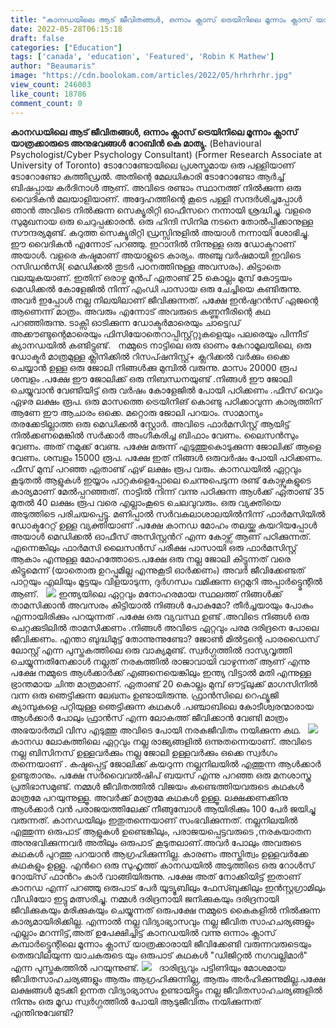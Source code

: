 ```yaml
---
title: "കാനഡയിലെ ആട് ജീവിതങ്ങൾ, ഒന്നാം ക്ലാസ് ട്രെയിനിലെ മൂന്നാം ക്ലാസ് യാത്രക്കാരുടെ അനുഭവങ്ങൾ"
date: 2022-05-28T06:15:18
draft: false
categories: ["Education"]
tags: ['canada', 'education', 'Featured', 'Robin K Mathew']
author: "Beaumaris"
image: "https://cdn.boolokam.com/articles/2022/05/hrhrhrhr.jpg"
view_count: 246003
like_count: 18786
comment_count: 0
---
```


**കാനഡയിലെ ആട് ജീവിതങ്ങൾ, ഒന്നാം ക്ലാസ് ട്രെയിനിലെ മൂന്നാം ക്ലാസ് യാത്രക്കാരുടെ അനുഭവങ്ങൾ** **റോബിൻ കെ മാത്യു.** (Behavioural Psychologist/Cyber Psychology Consultant) (Former Research Associate at University of Toronto) ടോറോണ്ടോയിലെ പ്രശസ്തമായ ഒരു പള്ളിയാണ് ടോറോണ്ടോ കത്തീഡ്രൽ. അതിന്റെ മേലധികാരി ടോറോണ്ടോ ആർച്ച് ബിഷപ്പായ കർദിനാൾ ആണ്. അവിടെ രണ്ടാം സ്ഥാനത്ത് നിൽക്കുന്ന ഒരു വൈദികൻ മലയാളിയാണ്. അദ്ദേഹത്തിന്റെ കൂടെ പള്ളി സന്ദർശിച്ചപ്പോൾ ഞാൻ അവിടെ നിൽക്കുന്ന സെക്യൂരിറ്റി ഓഫീസറെ നന്നായി ശ്രദ്ധിച്ചു. വളരെ സുമുഖനായ ഒരു ചെറുപ്പക്കാരൻ. ഒരു ഹിന്ദി സിനിമ നടനെ തോൽപ്പിക്കാനുള്ള സൗന്ദര്യമുണ്ട്. കറുത്ത സെക്യൂരിറ്റി ഡ്രസ്സിനുളിൽ അയാൾ നന്നായി ശോഭിച്ചു. ഈ വൈദികൻ എന്നോട് പറഞ്ഞു. ഇറാനിൽ നിന്നുള്ള ഒരു ഡോക്ടറാണ് അയാൾ. വളരെ കഷ്ടമാണ് അയാളുടെ കാര്യം. അഞ്ചു വർഷമായി ഇവിടെ റസിഡൻസി( മെഡിക്കൽ തുടർ പഠനത്തിനുള്ള അവസരം). കിട്ടാതെ വലയുകയാണ്. ഇതിന് ഒരാഴ്ച മുൻപ് ഏതാണ്ട് 25 കൊല്ലം മുമ്പ് കോട്ടയം മെഡിക്കൽ കോളേജിൽ നിന്ന് എംഡി പാസായ ഒരു ചേച്ചിയെ കണ്ടിരുന്നു. അവർ ഇപ്പോൾ നല്ല നിലയിലാണ് ജീവിക്കുന്നത്. പക്ഷേ ഇൻഷുറൻസ് ഏജന്റെ ആണെന്ന് മാത്രം. അവരും എന്നോട് അവരുടെ കണ്ണുനീരിന്റെ കഥ പറഞ്ഞിരുന്നു. ടാക്സി ഓടിക്കുന്ന ഡോക്ടർമാരെയും ചാട്ടെഡ് അക്കൗണ്ടുന്റെമാരെയും ഫിസിയോതെറാപ്പിസ്റ്റ്റ്റുകളെയും പലരെയും പിന്നീട് ക്യാനഡയിൽ കണ്ടിട്ടുണ്ട്. &nbsp; നമ്മുടെ നാട്ടിലെ ഒരു ഓണം കേറാമൂലയിലെ, ഒരു ഡോക്ടർ മാത്രമുള്ള ക്ലിനിക്കിൽ റിസപ്ഷനിസ്റ്റ്+ ക്ലറിക്കൽ വർക്കും ഒക്കെ ചെയ്യാൻ ഉള്ള ഒരു ജോലി നിങ്ങൾക്കു മുമ്പിൽ വരുന്നു. മാസം 20000 രൂപ ശമ്പളം .പക്ഷേ ഈ ജോലിക്ക് ഒരു നിബന്ധനയുണ്ട് .നിങ്ങൾ ഈ ജോലി ചെയ്യുവാൻ വേണ്ടിയിട്ട് ഒരു വർഷം കോളേജിൽ പോയി പഠിക്കണം .ഫീസ് വെറും ഏഴര ലക്ഷം രൂപ. ഒരു മാസത്തെ ട്രെയിനിങ് കൊണ്ടു പഠിക്കാവുന്ന കാര്യത്തിന് ആണേ ഈ ആചാരം ഒക്കെ. മറ്റൊരു ജോലി പറയാം. സാമാന്യം തരക്കേടില്ലാത്ത ഒരു മെഡിക്കൽ സ്റ്റോർ. അവിടെ ഫാർമസിസ്റ്റ് ആയിട്ട് നിൽക്കണമെങ്കിൽ സർക്കാർ അംഗീകരിച്ച ബിഫാം വേണം. ലൈസൻസും വേണം. അത് നമുക്ക് വേണ്ട. പക്ഷേ മരുന്ന് എടുത്തുകൊടുക്കുന്ന ജോലിക്ക് ആളെ വേണം. ശമ്പളം 15000 രൂപ. പക്ഷേ ഇത് നിങ്ങൾ ഒരുവർഷം പോയി പഠിക്കണം. ഫീസ് മുമ്പ് പറഞ്ഞ ഏതാണ്ട് ഏഴ് ലക്ഷം രൂപ വരും. കാനഡയിൽ ഏറ്റവും കൂടുതൽ ആളുകൾ ഇയ്യാം പാറ്റകളെപ്പോലെ ചെന്നുപെടുന്ന രണ്ട് കോഴ്സുകളുടെ കാര്യമാണ് മേൽപ്പറഞ്ഞത്. നാട്ടിൽ നിന്ന് വന്നു പഠിക്കുന്ന ആൾക്ക് ഏതാണ്ട് 35 മുതൽ 40 ലക്ഷം രൂപ വരെ എല്ലാംകൂടെ ചെലവുവരും. ഒരു വ്യക്തിയെ അടുത്തിടെ പരിചയപ്പെട്ടു. മണിപ്പാൽ സർവകലാശാലയിൽനിന്ന് ഫാർമസിയിൽ ഡോക്ടറേറ്റ് ഉള്ള വ്യക്തിയാണ് .പക്ഷേ കാനഡ മോഹം തലയ്ക്കു കയറിയപ്പോൾ അയാൾ മെഡിക്കൽ ഓഫീസ് അസിസ്റ്റൻറ് എന്ന കോഴ്സ് ആണ് പഠിക്കുന്നത്. എന്നെങ്കിലും ഫാർമസി ലൈസൻസ് പരീക്ഷ പാസായി ഒരു ഫാർമസിസ്റ്റ് ആകാം എന്നുള്ള മോഹത്തോടെ.പക്ഷേ ഒരു നല്ല ജോലി കിട്ടുന്നത് വരെ കിട്ടുമെന്ന് (യാതൊരു ഉറപ്പുമില്ല എന്നുകൂടി ഓർക്കണം) അവർ ജീവിക്കേണ്ടത് പാറ്റയും എലിയും മൂട്ടയും വിളയാടുന്ന, ദുർഗന്ധം വമിക്കുന്ന ഒറ്റമുറി അപ്പാർട്ട്മെന്റിൽ ആണ്. &nbsp; ![](https://cdn.boolokam.com/articles/2022/05/Canada.webp) ഇന്ത്യയിലെ ഏറ്റവും മനോഹരമായ സ്ഥലത്ത് നിങ്ങൾക്ക് താമസിക്കാൻ അവസരം കിട്ടിയാൽ നിങ്ങൾ പോകുമോ? തീർച്ചയായും പോകും എന്നായിരിക്കും പറയുന്നത് .പക്ഷേ ഒരു വ്യവസ്ഥ ഉണ്ട് .അവിടെ നിങ്ങൾ ഒരു ചെറ്റക്കുടിലിൽ താമസിക്കണം .നിങ്ങൾ അവിടെ ഏറ്റവും പരമ ദരിദ്രനെ പോലെ ജീവിക്കണം. എന്താ ബുദ്ധിമുട്ട് തോന്നുന്നുണ്ടോ? ജോൺ മിൽട്ടന്റെ പാരഡൈസ് ലോസ്റ്റ് എന്ന പുസ്തകത്തിലെ ഒരു വാക്യമുണ്ട്. സ്വർഗ്ഗത്തിൽ ദാസ്യവൃത്തി ചെയ്യുന്നതിനേക്കാൾ നല്ലത് നരകത്തിൽ രാജാവായി വാഴുന്നത് ആണ് എന്നു പക്ഷേ നമ്മുടെ ആൾക്കാർക്ക് എങ്ങനെയെങ്കിലും ഇന്ത്യ വിട്ടാൽ മതി എന്നുള്ള ഭ്രാന്തമായ ചിന്ത മാത്രമാണ്. ഏതാണ്ട് 20 കൊല്ലം മുമ്പ് ഔട്ട്‌ലുക്ക് മാഗസിനിൽ വന്ന ഒരു ഞെട്ടിക്കുന്ന ലേഖനം ഉണ്ടായിരുന്നു. ഫ്രാൻസിലെ റെഫ്യൂജി ക്യാമ്പുകളെ പറ്റിയുള്ള ഞെട്ടിക്കുന്ന കഥകൾ .പഞ്ചാബിലെ കോടീശ്വരന്മാരായ ആൾക്കാർ പോലും ഫ്രാൻസ് എന്ന ലോകത്ത് ജീവിക്കാൻ വേണ്ടി മാത്രം അഭയാർത്ഥി വിസ എടുത്തു അവിടെ പോയി നരകജീവിതം നയിക്കുന്ന കഥ. &nbsp; ![](https://cdn.boolokam.com/articles/2022/05/gfffg.jpg) കാനഡ ലോകത്തിലെ ഏറ്റവും നല്ല രാജ്യങ്ങളിൽ ഒന്നുതന്നെയാണ്. അവിടെ നല്ല ബിസിനസ് ഉള്ളവർക്കും നല്ല ജോലി ഉള്ളവർക്കും ഒക്കെ സ്വർഗം തന്നെയാണ് . കഷ്ടപ്പെട്ട് ജോലിക്ക് കയറുന്ന നല്ലനിലയിൽ എത്തുന്ന ആൾക്കാർ ഉണ്ടുതാനും. പക്ഷേ സർവൈവൽഷിപ് ബയസ് എന്നു പറഞ്ഞ ഒരു മനശാസ്ത്ര പ്രതിഭാസമുണ്ട്. നമ്മൾ ജീവിതത്തിൽ വിജയം കണ്ടെത്തിയവരുടെ കഥകൾ മാത്രമേ പറയുന്നുള്ളൂ. അവർക്ക് മാത്രമേ കഥകൾ ഉള്ളൂ. ലക്ഷക്കണക്കിനു ആൾക്കാർ വൻ പരാജയത്തിലേക്ക് നീങ്ങുമ്പോൾ ആയിരിക്കും 100 പേർ ജയിച്ചു വരുന്നത്. കാനഡയിലും ഇതുതന്നെയാണ് സംഭവിക്കുന്നത്. നല്ലനിലയിൽ എത്തുന്ന ഒരുപാട് ആളുകൾ ഉണ്ടെങ്കിലും, പരാജയപ്പെട്ടവരുടെ ,നരകയാതന അനുഭവിക്കുന്നവർ അതിലും ഒരുപാട് കൂടുതലാണ്.അവർ പോലും അവരുടെ കഥകൾ പുറത്തു പറയാൻ ആഗ്രഹിക്കുന്നില്ല. കാരണം അസ്തിത്വം ഉള്ളവർക്കേ കഥകളും ഉള്ളൂ. എൻറെ ഒരു സുഹൃത്ത് കാനഡയിൽ അടുത്തിടെ ഒരു റോൾസ് റോയ്സ് ഫാൻറം കാർ വാങ്ങിയിരുന്നു. പക്ഷേ അത് നോക്കിയിട്ട് ഇതാണ് കാനഡ എന്ന് പറഞ്ഞു ഒരുപാട് പേർ യൂട്യൂബിലും ഫേസ്ബുക്കിലും ഇൻസ്റ്റഗ്രാമിലും വീഡിയോ ഇട്ടു മത്സരിച്ചു. നമ്മൾ ദരിദ്രനായി ജനിക്കുകയും ദരിദ്രനായി ജീവിക്കുകയും മരിക്കുകയും ചെയ്യുന്നത് ഒരുപക്ഷേ നമ്മുടെ കൈകളിൽ നിൽക്കുന്ന കാര്യമായിരിക്കില്ല. എന്നാൽ നല്ല വിദ്യാഭ്യാസവും നല്ല ജീവിത സാഹചര്യങ്ങളും എല്ലാം മറന്നിട്ട്,അത് ഉപേക്ഷിച്ചിട്ട് കാനഡയിൽ വന്നു ഒന്നാം ക്ലാസ് കമ്പാർട്ട്മെന്റിലെ മൂന്നാം ക്ലാസ് യാത്രക്കാരായി ജീവിക്കേണ്ടി വരുന്നവരുടെയും തെരുവിലയുന്ന യാചകരുടെ യും ഒരുപാട് കഥകൾ "ഡിജിറ്റൽ നഗവല്ലിമാർ" എന്ന പുസ്തകത്തിൽ പറയുന്നുണ്ട്. ![](https://cdn.boolokam.com/articles/2022/05/digital.jpg) &nbsp; ദാരിദ്ര്യവും പട്ടിണിയും മോശമായ ജീവിതസാഹചര്യങ്ങളും ആരും ആഗ്രഹിക്കുന്നില്ല, ആരും അർഹിക്കുന്നുമില്ല.പക്ഷേ ലക്ഷങ്ങൾ മുടക്കി ഉന്നത വിദ്യാഭ്യാസം ഉണ്ടായിട്ടും നല്ല ജീവിതസാഹചര്യങ്ങളിൽ നിന്നും ഒരു മൂഡ സ്വർഗ്ഗത്തിൽ പോയി ആടുജീവിതം നയിക്കുന്നത് എന്തിനുവേണ്ടി?
